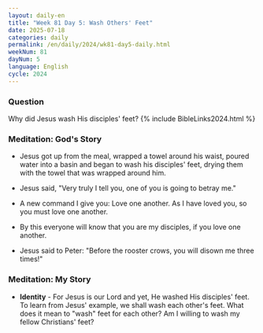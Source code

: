 ```yaml
---
layout: daily-en
title: "Week 81 Day 5: Wash Others' Feet"
date: 2025-07-18
categories: daily
permalink: /en/daily/2024/wk81-day5-daily.html
weekNum: 81
dayNum: 5
language: English
cycle: 2024
---
```


### Question     
Why did Jesus wash His disciples' feet?
{% include BibleLinks2024.html %} 

### Meditation: God's Story   
+ Jesus got up from the meal, wrapped a towel around his waist, poured water into a basin and began to wash his disciples' feet, drying them with the towel that was wrapped around him. 

+ Jesus said, "Very truly I tell you, one of you is going to betray me." 

+ A new command I give you: Love one another. As I have loved you, so you must love one another. 

+ By this everyone will know that you are my disciples, if you love one another. 

+ Jesus said to Peter: "Before the rooster crows, you will disown me three times!" 

### Meditation: My Story   
+ **Identity** - For Jesus is our Lord and yet, He washed His disciples' feet. To learn from Jesus' example, we shall wash each other's feet. What does it mean to "wash" feet for each other? Am I willing to wash my fellow Christians' feet? 
